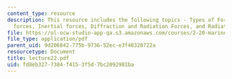 ```yaml
---
content_type: resource
description: This resource includes the following topics - Types of Forces, Viscous
  forces, Inertial forces, Diffraction and Radiation Forces, and Radiation Force.
file: https://ol-ocw-studio-app-qa.s3.amazonaws.com/courses/2-20-marine-hydrodynamics-13-021-spring-2005/fd8eb3277384f4153f5d7bc2092981ba_lecture22.pdf
file_type: application/pdf
parent_uid: 9d206842-775b-9736-52ec-e3f48328722a
resourcetype: Document
title: lecture22.pdf
uid: fd8eb327-7384-f415-3f5d-7bc2092981ba
---
```

